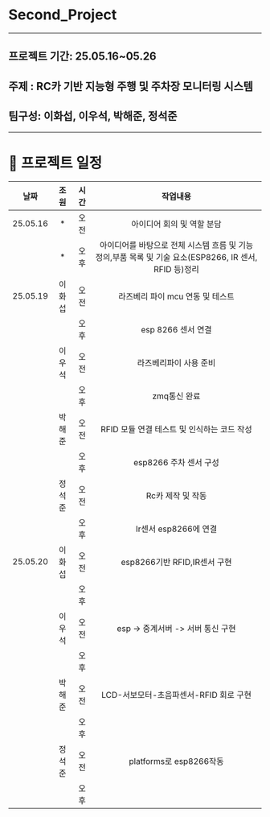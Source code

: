 # Second_Project

------------------------------------------------------------
## 프로젝트 기간: 25.05.16~05.26
## 주제 : RC카 기반 지능형 주행 및 주차장 모니터링 시스템
## 팀구성: 이화섭, 이우석, 박해준, 정석준

-------------------------------------------------------
# 📅 프로젝트 일정
|날짜|조원|시간|작업내용|
|:---:|:---:|:---:|:---:|
|25.05.16|*|오전|아이디어 회의 및 역할 분담|
||*|오후|아이디어를 바탕으로 전체 시스템 흐름 및 기능 정의,부품 목록 및 기술 요소(ESP8266, IR 센서, RFID 등)정리|
|25.05.19|이화섭|오전|라즈베리 파이 mcu 연동 및 테스트|
|||오후|esp 8266 센서 연결|
||이우석|오전|라즈베리파이 사용 준비|
|||오후|zmq통신 완료|
||박해준|오전|RFID 모듈 연결 테스트 및 인식하는 코드 작성|
|||오후|esp8266 주차 센서 구성|
||정석준|오전|Rc카 제작 및 작동|
|||오후|Ir센서 esp8266에 연결|
|25.05.20|이화섭|오전|esp8266기반 RFID,IR센서 구현|
|||오후||
||이우석|오전| esp -> 중계서버 -> 서버 통신 구현|
|||오후||
||박해준|오전|LCD-서보모터-초음파센서-RFID 회로 구현|
|||오후||
||정석준|오전|platforms로 esp8266작동|
|||오후||


